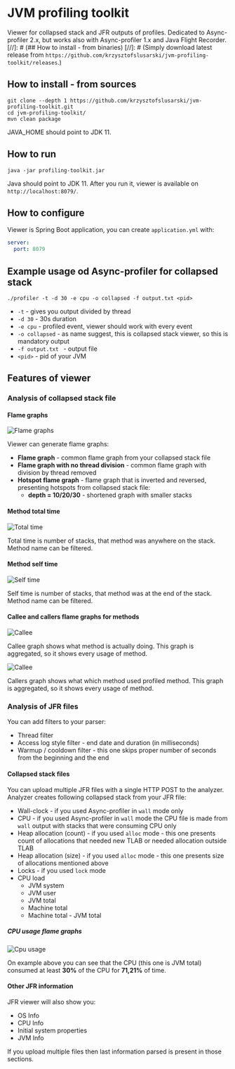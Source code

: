 # JVM profiling toolkit
Viewer for collapsed stack and JFR outputs of profiles. Dedicated to Async-profiler 2.x, but
works also with Async-profiler 1.x and Java Flight Recorder.
[//]: # (## How to install - from binaries)
[//]: # (Simply download latest release from `https://github.com/krzysztofslusarski/jvm-profiling-toolkit/releases`.)
## How to install - from sources
```shell script
git clone --depth 1 https://github.com/krzysztofslusarski/jvm-profiling-toolkit.git
cd jvm-profiling-toolkit/
mvn clean package
```

JAVA_HOME should point to JDK 11.

## How to run
`java -jar profiling-toolkit.jar`

Java should point to JDK 11. After you run it, viewer is available on `http://localhost:8079/`.

## How to configure
Viewer is Spring Boot application, you can create `application.yml` with:

```yaml
server:
  port: 8079 
```

## Example usage od Async-profiler for collapsed stack
`
./profiler -t -d 30 -e cpu -o collapsed -f output.txt <pid>
`

* `-t` - gives you output divided by thread
* `-d 30` - 30s duration
* `-e cpu` - profiled event, viewer should work with every event
* `-o collapsed` - as name suggest, this is collapsed stack viewer, so this is mandatory output
* `-f output.txt ` - output file
* `<pid>` - pid of your JVM

## Features of viewer
### Analysis of collapsed stack file
#### Flame graphs
![Flame graphs](images/flame-graphs.png)

Viewer can generate flame graphs:
* **Flame graph** - common flame graph from your collapsed stack file
* **Flame graph with no thread division** - common flame graph with division by thread removed
* **Hotspot flame graph** - flame graph that is inverted and reversed, presenting hotspots from collapsed stack file:
  *  **depth = 10/20/30** - shortened graph with smaller stacks

#### Method total time
![Total time](images/total-time.png)

Total time is number of stacks, that method was anywhere on the stack. Method name can be filtered.    

#### Method self time
![Self time](images/self-time.png)

Self time is number of stacks, that method was at the end of the stack. Method name can be filtered.      

#### Callee and callers flame graphs for methods
![Callee](images/callee.png)

Callee graph shows what method is actually doing. This graph is aggregated, so it shows every usage of method.

![Callee](images/callers.png)

Callers graph shows what which method used profiled method. This graph is aggregated, so it shows every usage of method.

### Analysis of JFR files

You can add filters to your parser:
* Thread filter
* Access log style filter - end date and duration (in milliseconds)
* Warmup / cooldown filter - this one skips proper number of seconds from the beginning and the end

#### Collapsed stack files

You can upload multiple JFR files with a single HTTP POST to the analyzer. Analyzer creates following 
collapsed stack from your JFR file:
* Wall-clock - if you used Async-profiler in ```wall``` mode only
* CPU - if you used Async-profiler in ```wall``` mode the CPU file is made from ```wall``` output with 
  stacks that were consuming CPU only
* Heap allocation (count) - if you used ```alloc``` mode - this one presents count of allocations that
  needed new TLAB or needed allocation outside TLAB 
* Heap allocation (size) - if you used ```alloc``` mode - this one presents size of allocations mentioned
  above
* Locks - if you used ```lock``` mode
* CPU load
  * JVM system
  * JVM user
  * JVM total
  * Machine total
  * Machine total - JVM total 

##### CPU usage flame graphs

![Cpu usage](images/cpuusage.png)

On example above you can see that the CPU (this one is JVM total) consumed at least **30%** of the CPU 
for **71,21%** of time.

#### Other JFR information

JFR viewer will also show you:
* OS Info
* CPU Info
* Initial system properties
* JVM Info

If you upload multiple files then last information parsed is present in those sections.
